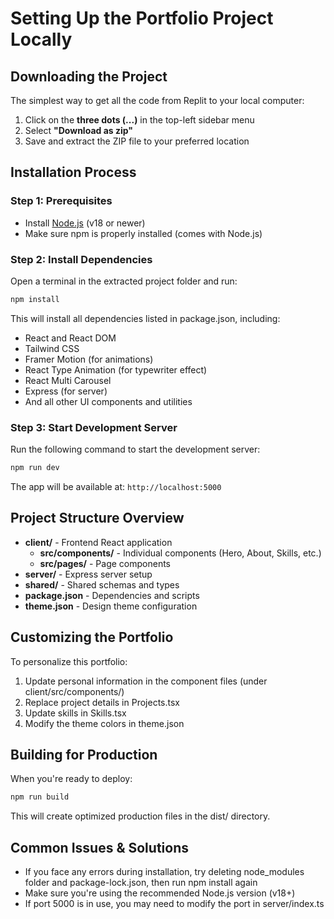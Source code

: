 # Setting Up the Portfolio Project Locally

## Downloading the Project

The simplest way to get all the code from Replit to your local computer:

1. Click on the **three dots (...)** in the top-left sidebar menu
2. Select **"Download as zip"** 
3. Save and extract the ZIP file to your preferred location

## Installation Process

### Step 1: Prerequisites
- Install [Node.js](https://nodejs.org/) (v18 or newer)
- Make sure npm is properly installed (comes with Node.js)

### Step 2: Install Dependencies
Open a terminal in the extracted project folder and run:
```bash
npm install
```

This will install all dependencies listed in package.json, including:
- React and React DOM
- Tailwind CSS
- Framer Motion (for animations)
- React Type Animation (for typewriter effect)
- React Multi Carousel
- Express (for server)
- And all other UI components and utilities

### Step 3: Start Development Server
Run the following command to start the development server:
```bash
npm run dev
```

The app will be available at: `http://localhost:5000`

## Project Structure Overview

- **client/** - Frontend React application
  - **src/components/** - Individual components (Hero, About, Skills, etc.)
  - **src/pages/** - Page components
- **server/** - Express server setup
- **shared/** - Shared schemas and types
- **package.json** - Dependencies and scripts
- **theme.json** - Design theme configuration

## Customizing the Portfolio

To personalize this portfolio:
1. Update personal information in the component files (under client/src/components/)
2. Replace project details in Projects.tsx
3. Update skills in Skills.tsx
4. Modify the theme colors in theme.json

## Building for Production

When you're ready to deploy:
```bash
npm run build
```

This will create optimized production files in the dist/ directory.

## Common Issues & Solutions

- If you face any errors during installation, try deleting node_modules folder and package-lock.json, then run npm install again
- Make sure you're using the recommended Node.js version (v18+)
- If port 5000 is in use, you may need to modify the port in server/index.ts